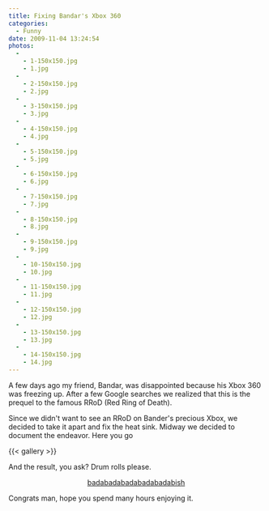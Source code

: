 ```yaml
---
title: Fixing Bandar's Xbox 360
categories:
  - Funny
date: 2009-11-04 13:24:54
photos:
  -
    - 1-150x150.jpg
    - 1.jpg
  -
    - 2-150x150.jpg
    - 2.jpg
  -
    - 3-150x150.jpg
    - 3.jpg
  -
    - 4-150x150.jpg
    - 4.jpg
  -
    - 5-150x150.jpg
    - 5.jpg
  -
    - 6-150x150.jpg
    - 6.jpg
  -
    - 7-150x150.jpg
    - 7.jpg
  -
    - 8-150x150.jpg
    - 8.jpg
  -
    - 9-150x150.jpg
    - 9.jpg
  -
    - 10-150x150.jpg
    - 10.jpg
  -
    - 11-150x150.jpg
    - 11.jpg
  -
    - 12-150x150.jpg
    - 12.jpg
  -
    - 13-150x150.jpg
    - 13.jpg
  -
    - 14-150x150.jpg
    - 14.jpg
---
```


A few days ago my friend, Bandar, was disappointed because his Xbox 360 was freezing up. After a few Google searches we realized that this is the prequel to the famous RRoD (Red Ring of Death).

Since we didn't want to see an RRoD on Bander's precious Xbox, we decided to take it apart and fix the heat sink. Midway we decided to document the endeavor. Here you go<!--more-->

{{< gallery >}}

And the result, you ask? Drum rolls please.

<p><center><a href="16.jpg" data-jslghtbx="16.jpg">badabadabadabadabadabish</a></center></p>

Congrats man, hope you spend many hours enjoying it.
